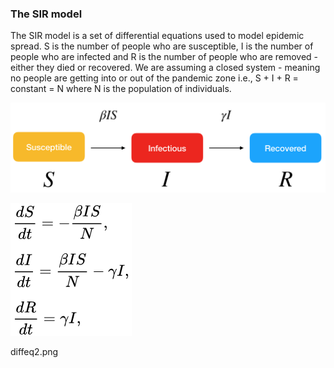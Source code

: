 ### The SIR model
The SIR model is a set of differential equations used to model epidemic spread. S is the number of people who are susceptible, I is the number of people who are infected and R is the number of people who are removed - either they died or recovered. We are assuming a closed system - meaning no people are getting into or out of the pandemic zone i.e., S + I + R = constant = N where N is the population of individuals. 

![](SIR.png)

![](diffeq1.png)

![]()diffeq2.png

